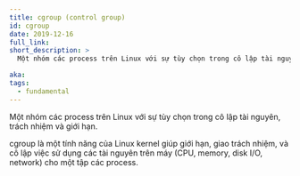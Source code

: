 ```yaml
---
title: cgroup (control group)
id: cgroup
date: 2019-12-16
full_link:
short_description: >
  Một nhóm các process trên Linux với sự tùy chọn trong cô lập tài nguyên, trách nhiệm và giới hạn.

aka:
tags:
  - fundamental
---
```


Một nhóm các process trên Linux với sự tùy chọn trong cô lập tài nguyên, trách nhiệm và giới hạn.

<!--more-->

cgroup là một tính năng của Linux kernel giúp giới hạn, giao trách nhiệm, và cô lập việc sử dụng các tài nguyên trên máy (CPU, memory, disk I/O, network) cho một tập các process.